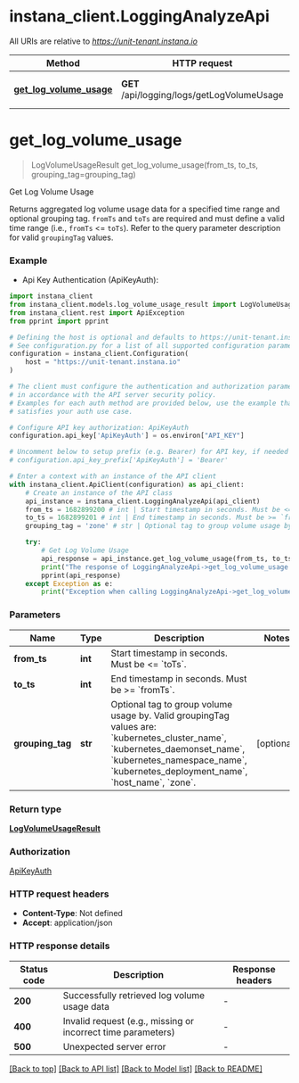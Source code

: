 # instana_client.LoggingAnalyzeApi

All URIs are relative to *https://unit-tenant.instana.io*

Method | HTTP request | Description
------------- | ------------- | -------------
[**get_log_volume_usage**](LoggingAnalyzeApi.md#get_log_volume_usage) | **GET** /api/logging/logs/getLogVolumeUsage | Get Log Volume Usage


# **get_log_volume_usage**
> LogVolumeUsageResult get_log_volume_usage(from_ts, to_ts, grouping_tag=grouping_tag)

Get Log Volume Usage

Returns aggregated log volume usage data for a specified time range and optional grouping tag.
`fromTs` and `toTs` are required and must define a valid time range (i.e., `fromTs` <= `toTs`).
Refer to the query parameter description for valid `groupingTag` values.


### Example

* Api Key Authentication (ApiKeyAuth):

```python
import instana_client
from instana_client.models.log_volume_usage_result import LogVolumeUsageResult
from instana_client.rest import ApiException
from pprint import pprint

# Defining the host is optional and defaults to https://unit-tenant.instana.io
# See configuration.py for a list of all supported configuration parameters.
configuration = instana_client.Configuration(
    host = "https://unit-tenant.instana.io"
)

# The client must configure the authentication and authorization parameters
# in accordance with the API server security policy.
# Examples for each auth method are provided below, use the example that
# satisfies your auth use case.

# Configure API key authorization: ApiKeyAuth
configuration.api_key['ApiKeyAuth'] = os.environ["API_KEY"]

# Uncomment below to setup prefix (e.g. Bearer) for API key, if needed
# configuration.api_key_prefix['ApiKeyAuth'] = 'Bearer'

# Enter a context with an instance of the API client
with instana_client.ApiClient(configuration) as api_client:
    # Create an instance of the API class
    api_instance = instana_client.LoggingAnalyzeApi(api_client)
    from_ts = 1682899200 # int | Start timestamp in seconds. Must be <= `toTs`.
    to_ts = 1682899201 # int | End timestamp in seconds. Must be >= `fromTs`.
    grouping_tag = 'zone' # str | Optional tag to group volume usage by. Valid groupingTag values are: `kubernetes_cluster_name`, `kubernetes_daemonset_name`, `kubernetes_namespace_name`, `kubernetes_deployment_name`, `host_name`, `zone`.  (optional)

    try:
        # Get Log Volume Usage
        api_response = api_instance.get_log_volume_usage(from_ts, to_ts, grouping_tag=grouping_tag)
        print("The response of LoggingAnalyzeApi->get_log_volume_usage:\n")
        pprint(api_response)
    except Exception as e:
        print("Exception when calling LoggingAnalyzeApi->get_log_volume_usage: %s\n" % e)
```



### Parameters


Name | Type | Description  | Notes
------------- | ------------- | ------------- | -------------
 **from_ts** | **int**| Start timestamp in seconds. Must be &lt;&#x3D; &#x60;toTs&#x60;. | 
 **to_ts** | **int**| End timestamp in seconds. Must be &gt;&#x3D; &#x60;fromTs&#x60;. | 
 **grouping_tag** | **str**| Optional tag to group volume usage by. Valid groupingTag values are: &#x60;kubernetes_cluster_name&#x60;, &#x60;kubernetes_daemonset_name&#x60;, &#x60;kubernetes_namespace_name&#x60;, &#x60;kubernetes_deployment_name&#x60;, &#x60;host_name&#x60;, &#x60;zone&#x60;.  | [optional] 

### Return type

[**LogVolumeUsageResult**](LogVolumeUsageResult.md)

### Authorization

[ApiKeyAuth](../README.md#ApiKeyAuth)

### HTTP request headers

 - **Content-Type**: Not defined
 - **Accept**: application/json

### HTTP response details

| Status code | Description | Response headers |
|-------------|-------------|------------------|
**200** | Successfully retrieved log volume usage data |  -  |
**400** | Invalid request (e.g., missing or incorrect time parameters) |  -  |
**500** | Unexpected server error |  -  |

[[Back to top]](#) [[Back to API list]](../README.md#documentation-for-api-endpoints) [[Back to Model list]](../README.md#documentation-for-models) [[Back to README]](../README.md)

